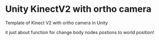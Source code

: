 # Unity KinectV2 with ortho camera

Template of Kinect V2 with ortho camera in Unity

it just about function for change body nodes postions to world position!
